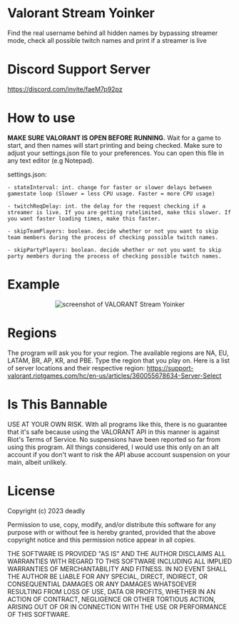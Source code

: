 # Valorant Stream Yoinker
Find the real username behind all hidden names by bypassing streamer mode, check all possible twitch names and print if a streamer is live

# Discord Support Server
https://discord.com/invite/faeM7p92pz

# How to use
**MAKE SURE VALORANT IS OPEN BEFORE RUNNING.** Wait for a game to start, and then names will start printing and being checked. Make sure to adjust your settings.json file to your preferences. You can open this file in any text editor (e.g Notepad).

settings.json:

    - stateInterval: int. change for faster or slower delays between gamestate loop (Slower = less CPU usage. Faster = more CPU usage)

    - twitchReqDelay: int. the delay for the request checking if a streamer is live. If you are getting ratelimited, make this slower. If you want faster loading times, make this faster.
    
    - skipTeamPlayers: boolean. decide whether or not you want to skip team members during the process of checking possible twitch names.
    
    - skipPartyPlayers: boolean. decide whether or not you want to skip party members during the process of checking possible twitch names.

# Example
<p align="center">
    <img src="https://raw.githubusercontent.com/deadly/valorant-stream-yoinker/main/example.png" alt="screenshot of VALORANT Stream Yoinker">
</p>

# Regions
The program will ask you for your region. The available regions are NA, EU, LATAM, BR, AP, KR, and PBE. Type the region that you play on. Here is a list of server locations and their respective region: https://support-valorant.riotgames.com/hc/en-us/articles/360055678634-Server-Select

# Is This Bannable
USE AT YOUR OWN RISK. With all programs like this, there is no guarantee that it's safe because using the VALORANT API in this manner is against Riot's Terms of Service. No suspensions have been reported so far from using this program. All things considered, I would use this only on an alt account if you don't want to risk the API abuse account suspension on your main, albeit unlikely.


# License
Copyright (c) 2023 deadly

Permission to use, copy, modify, and/or distribute this software for any
purpose with or without fee is hereby granted, provided that the above
copyright notice and this permission notice appear in all copies.

THE SOFTWARE IS PROVIDED "AS IS" AND THE AUTHOR DISCLAIMS ALL WARRANTIES WITH
REGARD TO THIS SOFTWARE INCLUDING ALL IMPLIED WARRANTIES OF MERCHANTABILITY
AND FITNESS. IN NO EVENT SHALL THE AUTHOR BE LIABLE FOR ANY SPECIAL, DIRECT,
INDIRECT, OR CONSEQUENTIAL DAMAGES OR ANY DAMAGES WHATSOEVER RESULTING FROM
LOSS OF USE, DATA OR PROFITS, WHETHER IN AN ACTION OF CONTRACT, NEGLIGENCE OR
OTHER TORTIOUS ACTION, ARISING OUT OF OR IN CONNECTION WITH THE USE OR
PERFORMANCE OF THIS SOFTWARE.
